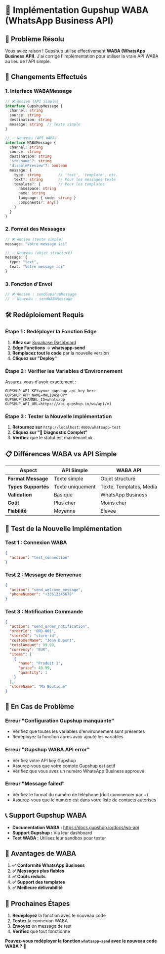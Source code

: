 # 🚀 Implémentation Gupshup WABA (WhatsApp Business API)

## 🎯 **Problème Résolu**

Vous aviez raison ! Gupshup utilise effectivement **WABA (WhatsApp Business API)**. J'ai corrigé l'implémentation pour utiliser la vraie API WABA au lieu de l'API simple.

## 🔄 **Changements Effectués**

### **1. Interface WABAMessage**
```typescript
// ❌ Ancien (API Simple)
interface GupshupMessage {
  channel: string
  source: string
  destination: string
  message: string  // Texte simple
}

// ✅ Nouveau (API WABA)
interface WABAMessage {
  channel: string
  source: string
  destination: string
  'src.name'?: string
  'disablePreview'?: boolean
  message: {
    type: string        // 'text', 'template', etc.
    text?: string       // Pour les messages texte
    template?: {        // Pour les templates
      namespace: string
      name: string
      language: { code: string }
      components?: any[]
    }
  }
}
```

### **2. Format des Messages**
```typescript
// ❌ Ancien (texte simple)
message: "Votre message ici"

// ✅ Nouveau (objet structuré)
message: {
  type: "text",
  text: "Votre message ici"
}
```

### **3. Fonction d'Envoi**
```typescript
// ❌ Ancien : sendGupshupMessage
// ✅ Nouveau : sendWABAMessage
```

## 🛠️ **Redéploiement Requis**

### **Étape 1 : Redéployer la Fonction Edge**

1. **Allez sur** [Supabase Dashboard](https://supabase.com/dashboard/project/grutldacuowplosarucp)
2. **Edge Functions** → **whatsapp-send**
3. **Remplacez tout le code** par la nouvelle version
4. **Cliquez sur "Deploy"**

### **Étape 2 : Vérifier les Variables d'Environnement**

Assurez-vous d'avoir exactement :
```
GUPSHUP_API_KEY=your_gupshup_api_key_here
GUPSHUP_APP_NAME=MALIBASHOPY
GUPSHUP_CHANNEL_ID=whatsapp
GUPSHUP_API_URL=https://api.gupshup.io/wa/api/v1
```

### **Étape 3 : Tester la Nouvelle Implémentation**

1. **Retournez sur** `http://localhost:4000/whatsapp-test`
2. **Cliquez sur "🔧 Diagnostic Complet"**
3. **Vérifiez** que le statut est maintenant `ok`

## 📋 **Différences WABA vs API Simple**

| Aspect | API Simple | WABA API |
|--------|------------|----------|
| **Format Message** | Texte simple | Objet structuré |
| **Types Supportés** | Texte uniquement | Texte, Templates, Media |
| **Validation** | Basique | WhatsApp Business |
| **Coût** | Plus cher | Moins cher |
| **Fiabilité** | Moyenne | Élevée |

## 🧪 **Test de la Nouvelle Implémentation**

### **Test 1 : Connexion WABA**
```json
{
  "action": "test_connection"
}
```

### **Test 2 : Message de Bienvenue**
```json
{
  "action": "send_welcome_message",
  "phoneNumber": "+33612345678"
}
```

### **Test 3 : Notification Commande**
```json
{
  "action": "send_order_notification",
  "orderId": "ORD-001",
  "storeId": "store-id",
  "customerName": "Jean Dupont",
  "totalAmount": 99.99,
  "currency": "EUR",
  "items": [
    {
      "name": "Produit 1",
      "price": 49.99,
      "quantity": 1
    }
  ],
  "storeName": "Ma Boutique"
}
```

## 🚨 **En Cas de Problème**

### **Erreur "Configuration Gupshup manquante"**
- Vérifiez que toutes les variables d'environnement sont présentes
- Redéployez la fonction après avoir ajouté les variables

### **Erreur "Gupshup WABA API error"**
- Vérifiez votre API key Gupshup
- Assurez-vous que votre compte Gupshup est actif
- Vérifiez que vous avez un numéro WhatsApp Business approuvé

### **Erreur "Message failed"**
- Vérifiez le format du numéro de téléphone (doit commencer par +)
- Assurez-vous que le numéro est dans votre liste de contacts autorisés

## 📞 **Support Gupshup WABA**

- **Documentation WABA :** https://docs.gupshup.io/docs/wa-api
- **Support Gupshup :** Via leur dashboard
- **Test WABA :** Utilisez leur sandbox pour tester

## 🎉 **Avantages de WABA**

1. **✅ Conformité WhatsApp Business**
2. **✅ Messages plus fiables**
3. **✅ Coûts réduits**
4. **✅ Support des templates**
5. **✅ Meilleure délivrabilité**

## 🔄 **Prochaines Étapes**

1. **Redéployez** la fonction avec le nouveau code
2. **Testez** la connexion WABA
3. **Envoyez** un message de test
4. **Vérifiez** que tout fonctionne

**Pouvez-vous redéployer la fonction `whatsapp-send` avec le nouveau code WABA ?** 🚀
